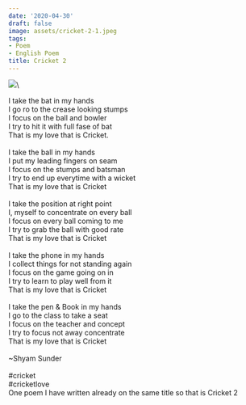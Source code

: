```yaml
---
date: '2020-04-30'
draft: false
image: assets/cricket-2-1.jpeg
tags:
- Poem
- English Poem
title: Cricket 2
---
```

[![](https://media.istockphoto.com/id/1316738612/photo/rural-indian-child-playing-cricket.jpg?s=612x612&w=0&k=20&c=6yfLpWYxevhasUcvdk1Rylylfpe2j_KITHxy4rhE9yM=)](https://media.istockphoto.com/id/1316738612/photo/rural-indian-child-playing-cricket.jpg?s=612x612&w=0&k=20&c=6yfLpWYxevhasUcvdk1Rylylfpe2j_KITHxy4rhE9yM=)\
  
I take the bat in my hands\
I go ro to the crease looking stumps\
I focus on the ball and bowler\
I try to hit it with full fase of bat\
That is my love that is Cricket.\
  \
I take the ball in my hands\
I put my leading fingers on seam\
I focus on the stumps and batsman\
I try to end up everytime with a wicket\
That is my love that is Cricket\
  \
I take the position at right point\
I, myself to concentrate on every ball\
I focus on every ball coming to me\
I try to grab the ball with good rate\
That is my love that is Cricket\
  \
I take the phone in my hands\
I collect things for not standing again\
I focus on the game going on in\
I try to learn to play well from it\
That is my love that is Cricket\
  \
I take the pen & Book in my hands\
I go to the class to take a seat\
I focus on the teacher and concept\
I try to focus not away concentrate\
That is my love that is Cricket\
  \
~Shyam Sunder \
  \
#cricket \
#cricketlove\
One poem I have written already on the same title so that is Cricket 2